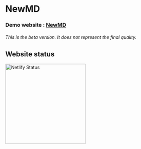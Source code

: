 <h1>NewMD</h1>
<h3>Demo website : <a href="https://newmd.netlify.app" title="NewMD">NewMD</a></h3>
<h6><em>This is the beta version. It does not represent the final quality.</em></h6>

<h2>Website status</h2>
<a href="https://app.netlify.com/sites/newmd/deploys" title="Netlify Status">
<img src="https://api.netlify.com/api/v1/badges/dec77407-0f75-4f3d-9cd5-d4a85b902df1/deploy-status" alt="Netlify Status" width="250px">
</a>
